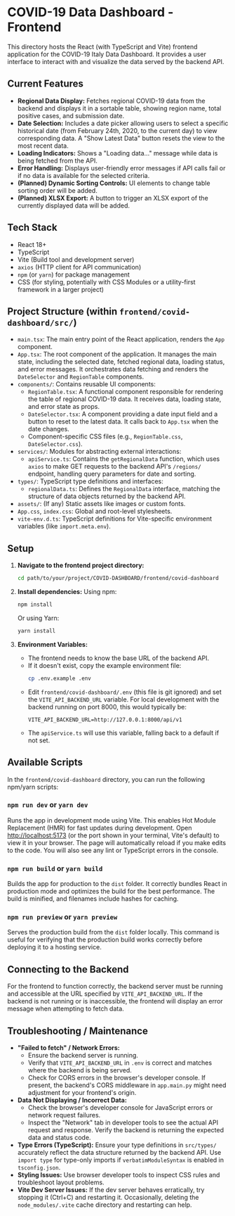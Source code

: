 
# COVID-19 Data Dashboard - Frontend

This directory hosts the React (with TypeScript and Vite) frontend application for the COVID-19 Italy Data Dashboard. It provides a user interface to interact with and visualize the data served by the backend API.

## Current Features

* **Regional Data Display:** Fetches regional COVID-19 data from the backend and displays it in a sortable table, showing region name, total positive cases, and submission date.
* **Date Selection:** Includes a date picker allowing users to select a specific historical date (from February 24th, 2020, to the current day) to view corresponding data. A "Show Latest Data" button resets the view to the most recent data.
* **Loading Indicators:** Shows a "Loading data..." message while data is being fetched from the API.
* **Error Handling:** Displays user-friendly error messages if API calls fail or if no data is available for the selected criteria.
* **(Planned) Dynamic Sorting Controls:** UI elements to change table sorting order will be added.
* **(Planned) XLSX Export:** A button to trigger an XLSX export of the currently displayed data will be added.

## Tech Stack

* React 18+
* TypeScript
* Vite (Build tool and development server)
* `axios` (HTTP client for API communication)
* `npm` (or `yarn`) for package management
* CSS (for styling, potentially with CSS Modules or a utility-first framework in a larger project)

## Project Structure (within `frontend/covid-dashboard/src/`)

* `main.tsx`: The main entry point of the React application, renders the `App` component.
* `App.tsx`: The root component of the application. It manages the main state, including the selected date, fetched regional data, loading status, and error messages. It orchestrates data fetching and renders the `DateSelector` and `RegionTable` components.
* `components/`: Contains reusable UI components:
  * `RegionTable.tsx`: A functional component responsible for rendering the table of regional COVID-19 data. It receives data, loading state, and error state as props.
  * `DateSelector.tsx`: A component providing a date input field and a button to reset to the latest data. It calls back to `App.tsx` when the date changes.
  * Component-specific CSS files (e.g., `RegionTable.css`, `DateSelector.css`).
* `services/`: Modules for abstracting external interactions:
  * `apiService.ts`: Contains the `getRegionalData` function, which uses `axios` to make GET requests to the backend API's `/regions/` endpoint, handling query parameters for date and sorting.
* `types/`: TypeScript type definitions and interfaces:
  * `regionalData.ts`: Defines the `RegionalData` interface, matching the structure of data objects returned by the backend API.
* `assets/`: (If any) Static assets like images or custom fonts.
* `App.css`, `index.css`: Global and root-level stylesheets.
* `vite-env.d.ts`: TypeScript definitions for Vite-specific environment variables (like `import.meta.env`).

## Setup

1. **Navigate to the frontend project directory:**

   ```bash
   cd path/to/your/project/COVID-DASHBOARD/frontend/covid-dashboard
   ```
2. **Install dependencies:**
   Using npm:

   ```bash
   npm install
   ```

   Or using Yarn:

   ```bash
   yarn install
   ```
3. **Environment Variables:**

   * The frontend needs to know the base URL of the backend API.
   * If it doesn't exist, copy the example environment file:
     ```bash
     cp .env.example .env
     ```
   * Edit `frontend/covid-dashboard/.env` (this file is git ignored) and set the `VITE_API_BACKEND_URL` variable. For local development with the backend running on port 8000, this would typically be:
     ```env
     VITE_API_BACKEND_URL=http://127.0.0.1:8000/api/v1
     ```
   * The `apiService.ts` will use this variable, falling back to a default if not set.

## Available Scripts

In the `frontend/covid-dashboard` directory, you can run the following npm/yarn scripts:

### `npm run dev` or `yarn dev`

Runs the app in development mode using Vite. This enables Hot Module Replacement (HMR) for fast updates during development.
Open [http://localhost:5173](http://localhost:5173) (or the port shown in your terminal, Vite's default) to view it in your browser.
The page will automatically reload if you make edits to the code. You will also see any lint or TypeScript errors in the console.

### `npm run build` or `yarn build`

Builds the app for production to the `dist` folder.
It correctly bundles React in production mode and optimizes the build for the best performance. The build is minified, and filenames include hashes for caching.

### `npm run preview` or `yarn preview`

Serves the production build from the `dist` folder locally. This command is useful for verifying that the production build works correctly before deploying it to a hosting service.

## Connecting to the Backend

For the frontend to function correctly, the backend server must be running and accessible at the URL specified by `VITE_API_BACKEND_URL`. If the backend is not running or is inaccessible, the frontend will display an error message when attempting to fetch data.

## Troubleshooting / Maintenance

* **"Failed to fetch" / Network Errors:**
  * Ensure the backend server is running.
  * Verify that `VITE_API_BACKEND_URL` in `.env` is correct and matches where the backend is being served.
  * Check for CORS errors in the browser's developer console. If present, the backend's CORS middleware in `app.main.py` might need adjustment for your frontend's origin.
* **Data Not Displaying / Incorrect Data:**
  * Check the browser's developer console for JavaScript errors or network request failures.
  * Inspect the "Network" tab in developer tools to see the actual API request and response. Verify the backend is returning the expected data and status code.
* **Type Errors (TypeScript):** Ensure your type definitions in `src/types/` accurately reflect the data structure returned by the backend API. Use `import type` for type-only imports if `verbatimModuleSyntax` is enabled in `tsconfig.json`.
* **Styling Issues:** Use browser developer tools to inspect CSS rules and troubleshoot layout problems.
* **Vite Dev Server Issues:** If the dev server behaves erratically, try stopping it (Ctrl+C) and restarting it. Occasionally, deleting the `node_modules/.vite` cache directory and restarting can help.
